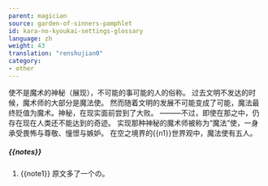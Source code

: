 ```yaml
---
parent: magician
source: garden-of-sinners-pamphlet
id: kara-no-kyoukai-settings-glossary
language: zh
weight: 43
translation: "renshujian0"
category:
- other
---
```


使不是魔术的神秘（展现），不可能的事可能的人的俗称。
过去文明不发达的时候，魔术师的大部分是魔法使。
然而随着文明的发展不可能变成了可能，魔法最终贬值为魔术。神秘，在现实面前尝到了大败。
———不过，即使在那之中，仍存在现在人类还不能达到的奇迹。
实现那种神秘的魔术师被称为“魔法”使，一身承受畏怖与尊敬、憧憬与嫉妒。
在空之境界的{{n1}}世界观中，魔法使有五人。

##### {{notes}}

1. {{note1}} 原文多了一个の。
